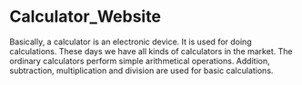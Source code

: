 # Calculator_Website
Basically, a calculator is an electronic device. It is used for doing calculations. These days we have all kinds of calculators in the market. The ordinary calculators perform simple arithmetical operations. Addition, subtraction, multiplication and division are used for basic calculations.
